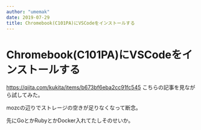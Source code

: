 ```yaml
---
author: "umemak"
date: 2019-07-29
title: Chromebook(C101PA)にVSCodeをインストールする
---
```


# Chromebook(C101PA)にVSCodeをインストールする

https://qiita.com/kukita/items/b673bf6eba2cc91fc545 こちらの記事を見ながら試してみた。

mozcの辺りでストレージの空きが足りなくなって断念。

先にGoとかRubyとかDocker入れてたしそのせいか。
